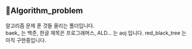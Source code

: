 ## 🐠Algorithm_problem
알고리즘 문제 푼 것들 올리는 폴더입니다.<br>
baek_  는 백준, 한글 제목은 프로그래머스, ALD... 는 aoj 입니다.
red_black_tree 는 아직 구현중입니다.

